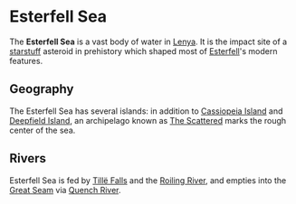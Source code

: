 # Esterfell Sea

The **Esterfell Sea** is a vast body of water in [Lenya](../lenya.md). It is the impact site of a [starstuff](../../../../treasures/starstuff.md) asteroid in prehistory which shaped most of [Esterfell](../../esterfell.md)'s modern features.

## Geography

The Esterfell Sea has several islands: in addition to [Cassiopeia Island](cassiopeia-island.md) and [Deepfield Island](deepfield-island.md), an archipelago known as [The Scattered](the-scattered.md) marks the rough center of the sea.

## Rivers

Esterfell Sea is fed by [Tillë Falls](../attalya-mountains/tille-peak/tille-falls.md) and the [Roiling River](../attalya-mountains/taltol-peak/roiling-river.md), and empties into the [Great Seam](../great-seam.md) via [Quench River](../quench-river.md).
